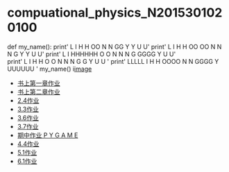 # compuational_physics_N2015301020100
def my_name():
    print'  L      I   H    H      OO      N      N       GG       Y   Y     U    U'
    print'  L      I   H    H    OO  OO    N N    N     G           Y Y      U    U'
    print'  L      I   HHHHHH   O      O   N   N  N    G   GGGG      Y       U    U'  
    print'  L      I   H    H    O    O    N    N N     G    G       Y       U    U   '
    print'  LLLLL  I   H    H     OOOO     N      N      GGGG        Y       UUUUUU '
my_name()
i[image](https://github.com/xiaoyuerlhy/compuational_physics_N2015301020100/blob/master/QQ%E6%88%AA%E5%9B%BE20170915130050EFDSFSDFDS.png?raw=true)
- [书上第一章作业](https://www.zybuluo.com/xiaoyuerlhy/note/902940)
- [书上第二章作业](https://www.zybuluo.com/xiaoyuerlhy/note/914261)
- [2.4作业](https://www.zybuluo.com/xiaoyuerlhy/note/921838)
- [3.3作业](https://www.zybuluo.com/xiaoyuerlhy/note/930666)
- [3.6作业](https://www.zybuluo.com/xiaoyuerlhy/note/938595)
- [3.7作业](https://www.zybuluo.com/xiaoyuerlhy/note/946709)
- [期中作业 P Y G A M E](https://www.zybuluo.com/xiaoyuerlhy/note/947125)
- [4.4作业](https://www.zybuluo.com/xiaoyuerlhy/note/971295)
- [5.1作业](https://www.zybuluo.com/xiaoyuerlhy/note/979694)
- [6.1作业](https://www.zybuluo.com/xiaoyuerlhy/note/987969)
